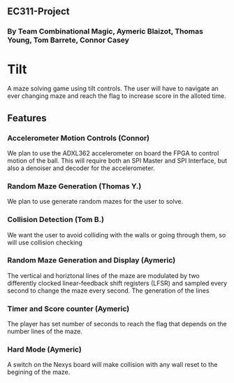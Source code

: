 ## EC311-Project
### By Team Combinational Magic, Aymeric Blaizot, Thomas Young, Tom Barrete, Connor Casey
# Tilt
A maze solving game using tilt controls. The user will have to navigate an ever changing maze and reach the flag to increase score in the alloted time.

## Features

### Accelerometer Motion Controls (Connor)
  We plan to use the ADXL362 accelerometer on board the FPGA to control motion of the ball. This will require both an SPI Master and SPI Interface, but also a denoiser and decoder for the accelerometer.

### Random Maze Generation (Thomas Y.)
  We plan to use generate random mazes for the user to solve.

### Collision Detection (Tom B.)
  We want the user to avoid colliding with the walls or going through them, so will use collision checking

### Random Maze Generation and Display (Aymeric)
  The vertical and horiztonal lines of the maze are modulated by two differently clocked linear-feedback shift registers (LFSR) and sampled every second to change the maze every second. The generation of the lines 

### Timer and Score counter (Aymeric)
The player has set number of seconds to reach the flag that depends on the number lines of the maze.

### Hard Mode (Aymeric)
A switch on the Nexys board will make collision with any wall reset to the begining of the maze.

